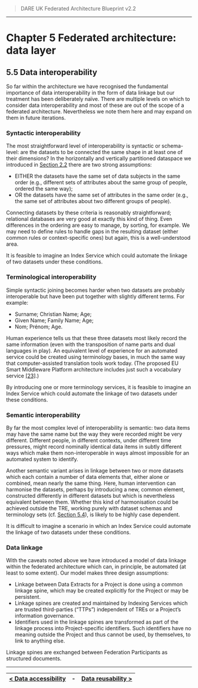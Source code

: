 > DARE UK Federated Architecture Blueprint  v2.2
----

# Chapter 5 Federated architecture: data layer
## 5.5 Data interoperability

So far within the architecture we have recognised the fundamental importance of data interoperability in the form of data linkage but our treatment has been deliberately naïve. There are multiple levels on which to consider data interoperability and most of these are out of the scope of a federated architecture. Nevertheless we note them here and may expand on them in future iterations.

### Syntactic interoperability

The most straightforward level of interoperability is syntactic or schema-level: are the datasets to be connected the same shape in at least one of their dimensions? In the horizontally and vertically partitioned dataspace we introduced in [Section 2.2](../2_Strategic_Case/2_2_The_Federation_Challenge.md) there are two strong assumptions:
 * EITHER the datasets have the same set of data subjects in the same order (e.g., different sets of attributes about the same group of people, ordered the same way);
 * OR the datasets have the same set of attributes in the same order (e.g., the same set of attributes about two different groups of people).

Connecting datasets by these criteria is reasonably straightforward; relational databases are very good at exactly this kind of thing. Even differences in the ordering are easy to manage, by sorting, for example. We may need to define rules to handle gaps in the resulting dataset (either common rules or context-specific ones) but again, this is a well-understood area.

It is feasible to imagine an Index Service which could automate the linkage of two datasets under these conditions.

### Terminological interoperability

Simple syntactic joining becomes harder when two datasets are probably interoperable but have been put together with slightly different terms. For example:
 * Surname; Christian Name; Age;
 * Given Name; Family Name; Age;
 * Nom; Prénom; Age.

Human experience tells us that these three datasets most likely record the same information (even with the transposition of name parts and dual languages in play). An equivalent level of experience for an automated service could be created using terminology bases, in much the same way that computer-assisted translation tools work today. (The proposed EU Smart Middleware Platform architecture includes just such a vocabulary service [[23]](../References.md#ref-23).)

By introducing one or more terminology services, it is feasible to imagine an Index Service which could automate the linkage of two datasets under these conditions.

### Semantic interoperability

By far the most complex level of interoperability is semantic: two data items may have the same name but the way they were recorded might be very different. Different people, in different contexts, under different time pressures, might record nominally identical data items in subtly different ways which make them non-interoperable in ways almost impossible for an automated system to identify.

Another semantic variant arises in linkage between two or more datasets which each contain a number of data elements that, either alone or combined, mean nearly the same thing. Here, human intervention can harmonise the datasets, perhaps by introducing a new, common element, constructed differently in different datasets but which is nevertheless equivalent between them. Whether this kind of harmonisation could be achieved outside the TRE, working purely with dataset schemas and terminology sets (cf. [Section 5.4](5_4_Data_Accessibility.md)), is likely to be highly case dependent.

It is difficult to imagine a scenario in which an Index Service could automate the linkage of two datasets under these 
conditions.

### Data linkage
With the caveats noted above we have introduced a model of data linkage within the federated architecture which can, in principle, be automated (at least to some extent). Our model makes three design assumptions:
 * Linkage between Data Extracts for a Project is done using a common linkage spine, which may be created explicitly for the Project or may be persistent.
 * Linkage spines are created and maintained by Indexing Services which are trusted third-parties (“TTPs”) independent of TREs or a Project’s information governance.
 * Identifiers used in the linkage spines are transformed as part of the linkage process into Project-specific identifiers. Such identifiers have no meaning outside the Project and thus cannot be used, by themselves, to link to anything else.

Linkage spines are exchanged between Federation Participants as structured documents.

----

| [< Data accessibility](5_4_Data_Accessibility.md) | - | [Data reusability >](5_6_Data_Reusability.md) |
| ---- | ---- | ---- |


